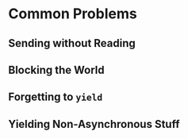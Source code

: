 # Common Problems

## Sending without Reading

## Blocking the World

## Forgetting to `yield`

## Yielding Non-Asynchronous Stuff

